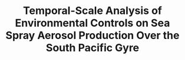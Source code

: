 ---
title: "Temporal-Scale Analysis of Environmental Controls on Sea Spray Aerosol Production Over the South Pacific Gyre"
authors: "Dror T., Y. Lehahn, O. Altaratz, I. Koren"
journal: "Geophysical Research Letters"
volume: "45"
pages: "8637-8646"
year: 2018
doi: "10.1029/2018GL078707"
url: "https://doi.org/10.1029/2018GL078707"
pdf: false
openAccess: false
abstract: ""
keywords: ["sea spray aerosol", "South Pacific Gyre", "temporal analysis", "environmental controls"]
featured: false
---